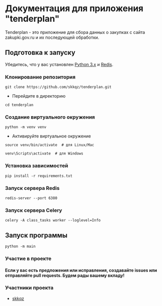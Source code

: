 # Документация для приложения "tenderplan"

Tenderplan - это приложение для сбора данных о закупках с сайта zakupki.gov.ru и их последующей обработки.
## Подготовка к запуску

Убедитесь, что у вас установлен [Python 3.x](https://www.python.org/downloads/) и [Redis](https://redis.io/download/).

### Клонирование репозитория
~~~
git clone https://github.com/skkqz/tenderplan.git
~~~
- Перейдите в директорию
~~~
cd tenderplan
~~~
### Создание виртуального окружения

~~~
python -m venv venv
~~~
- Активируйте виртуальное окружение
~~~
source venv/bin/activate  # для Linux/Mac
~~~
~~~
venv\Scripts\activate  # для Windows
~~~
### Установка зависимостей
~~~
pip install -r requirements.txt
~~~

### Запуск сервера Redis
~~~
redis-server --port 6380
~~~

### Запуск сервера Celery
~~~
celery -A class_tasks worker --loglevel=Info
~~~

## Запуск программы

~~~
python -m main
~~~


### Участие в проекте
#### Если у вас есть предложения или исправления, создавайте issues или отправляйте pull requests. Будем рады вашему вкладу!

### Участники проекта
* [skkqz](https://github.com/skkqz/)

